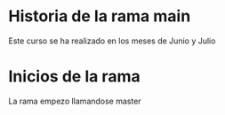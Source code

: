 # Historia de la rama main

Este curso se ha realizado en los meses de Junio y Julio

# Inicios de la rama

La rama empezo llamandose master
